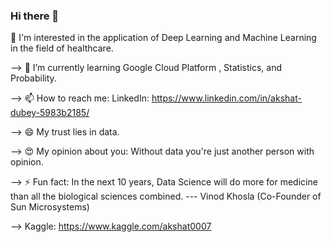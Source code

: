 ### Hi there 👋

<!--
**dubeyakshat07/dubeyakshat07** is a ✨ _special_ ✨ repository because its `README.md` (this file) appears on your GitHub profile.



--> 🔭 I'm interested in the application of Deep Learning and Machine Learning in the field of healthcare.

--> 🌱 I’m currently learning Google Cloud Platform , Statistics, and Probability.

--> 📫 How to reach me: LinkedIn: https://www.linkedin.com/in/akshat-dubey-5983b2185/

--> 😄 My trust lies in data.

--> 😍 My opinion about you: Without data you're just another person with opinion.

--> ⚡ Fun fact: In the next 10 years, Data Science will do more for medicine than all the biological sciences combined. --- Vinod Khosla (Co-Founder of Sun Microsystems) 

--> Kaggle: https://www.kaggle.com/akshat0007
